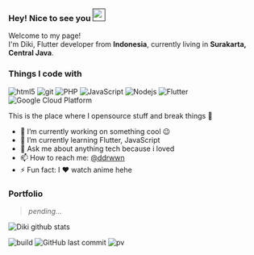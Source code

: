 ### Hey! Nice to see you <a href=""><img src="https://media.giphy.com/media/hvRJCLFzcasrR4ia7z/giphy.gif" width="25px"></a>

<p>Welcome to my page! </br> I'm Diki, Flutter developer from <b>Indonesia</b>, currently living in <b>Surakarta, Central Java</b>. </p>



<h3>Things I code with</h3>
<p>
  <img alt="html5" src="https://img.shields.io/badge/-HTML5-E34F26?style=flat-square&logo=html5&logoColor=white" />
  <img alt="git" src="https://img.shields.io/badge/-Git-F05032?style=flat-square&logo=git&logoColor=white" />
  <img alt="PHP" src="https://img.shields.io/badge/-PHP-DD0031?style=flat-square&logo=php&logoColor=white" />
  <img alt="JavaScript" src="https://img.shields.io/badge/-JavaScript-F9A03C?style=flat-square&logo=javascript&logoColor=white" />
  <img alt="Nodejs" src="https://img.shields.io/badge/-Nodejs-43853d?style=flat-square&logo=Node.js&logoColor=white" />
  <img alt="Flutter" src="https://img.shields.io/badge/-Flutter-1a73e8?style=flat-square&logo=flutter&logoColor=white" />
  <img alt="Google Cloud Platform" src="https://img.shields.io/badge/-Google_Cloud_Platform-1a73e8?style=flat-square&logo=google-cloud&logoColor=white" />
</p>

This is the place where I opensource stuff and break things :rofl:

- 🔭 I’m currently working on something cool 😉
- 🌱 I’m currently learning Flutter, JavaScript
- 💬 Ask me about anything tech because i loved
- 📫 How to reach me: [@ddrwwn](https://twitter.com/ddrwwn)
- ⚡ Fun fact: I :heart: watch anime hehe

### Portfolio

> *pending...*

![Diki github stats](https://github-readme-stats.vercel.app/api?username=darmawan21&show_icons=true&theme=dracula&hide=stars,issues)

![build](https://github.com/darmawan21/darmawan21/workflows/build/badge.svg)
![GitHub last commit](https://img.shields.io/github/last-commit/darmawan21/darmawan21)
![pv](https://pageview.vercel.app/?github_user=darmawan21)
